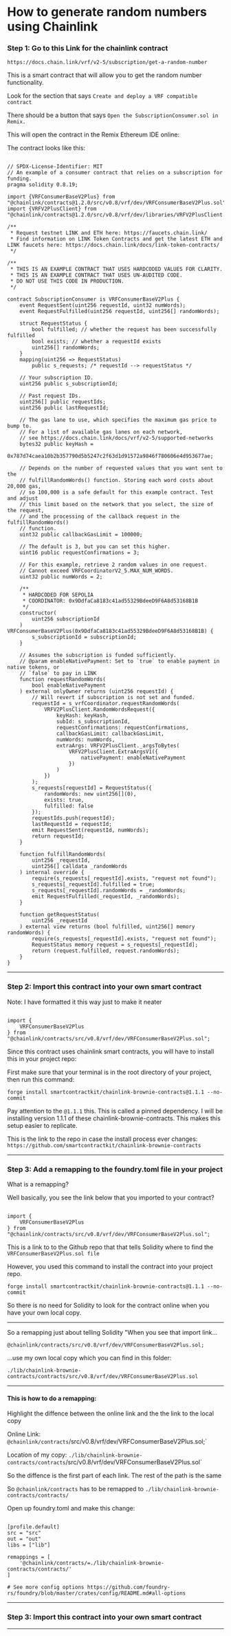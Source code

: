 # How to generate random numbers using Chainlink

### Step 1: Go to this Link for the chainlink contract 

`https://docs.chain.link/vrf/v2-5/subscription/get-a-random-number`

This is a smart contract that will allow you to get
the random number functionality.

Look for the section that says `Create and deploy a VRF compatible contract`

There should be a button that says `Open the SubscriptionConsumer.sol in Remix.`

This will open the contract in the Remix Ethereum IDE online:

The contract looks like this:

```solidity

// SPDX-License-Identifier: MIT
// An example of a consumer contract that relies on a subscription for funding.
pragma solidity 0.8.19;

import {VRFConsumerBaseV2Plus} from "@chainlink/contracts@1.2.0/src/v0.8/vrf/dev/VRFConsumerBaseV2Plus.sol";
import {VRFV2PlusClient} from "@chainlink/contracts@1.2.0/src/v0.8/vrf/dev/libraries/VRFV2PlusClient.sol";

/**
 * Request testnet LINK and ETH here: https://faucets.chain.link/
 * Find information on LINK Token Contracts and get the latest ETH and LINK faucets here: https://docs.chain.link/docs/link-token-contracts/
 */

/**
 * THIS IS AN EXAMPLE CONTRACT THAT USES HARDCODED VALUES FOR CLARITY.
 * THIS IS AN EXAMPLE CONTRACT THAT USES UN-AUDITED CODE.
 * DO NOT USE THIS CODE IN PRODUCTION.
 */

contract SubscriptionConsumer is VRFConsumerBaseV2Plus {
    event RequestSent(uint256 requestId, uint32 numWords);
    event RequestFulfilled(uint256 requestId, uint256[] randomWords);

    struct RequestStatus {
        bool fulfilled; // whether the request has been successfully fulfilled
        bool exists; // whether a requestId exists
        uint256[] randomWords;
    }
    mapping(uint256 => RequestStatus)
        public s_requests; /* requestId --> requestStatus */

    // Your subscription ID.
    uint256 public s_subscriptionId;

    // Past request IDs.
    uint256[] public requestIds;
    uint256 public lastRequestId;

    // The gas lane to use, which specifies the maximum gas price to bump to.
    // For a list of available gas lanes on each network,
    // see https://docs.chain.link/docs/vrf/v2-5/supported-networks
    bytes32 public keyHash =
        0x787d74caea10b2b357790d5b5247c2f63d1d91572a9846f780606e4d953677ae;

    // Depends on the number of requested values that you want sent to the
    // fulfillRandomWords() function. Storing each word costs about 20,000 gas,
    // so 100,000 is a safe default for this example contract. Test and adjust
    // this limit based on the network that you select, the size of the request,
    // and the processing of the callback request in the fulfillRandomWords()
    // function.
    uint32 public callbackGasLimit = 100000;

    // The default is 3, but you can set this higher.
    uint16 public requestConfirmations = 3;

    // For this example, retrieve 2 random values in one request.
    // Cannot exceed VRFCoordinatorV2_5.MAX_NUM_WORDS.
    uint32 public numWords = 2;

    /**
     * HARDCODED FOR SEPOLIA
     * COORDINATOR: 0x9DdfaCa8183c41ad55329BdeeD9F6A8d53168B1B
     */
    constructor(
        uint256 subscriptionId
    ) VRFConsumerBaseV2Plus(0x9DdfaCa8183c41ad55329BdeeD9F6A8d53168B1B) {
        s_subscriptionId = subscriptionId;
    }

    // Assumes the subscription is funded sufficiently.
    // @param enableNativePayment: Set to `true` to enable payment in native tokens, or
    // `false` to pay in LINK
    function requestRandomWords(
        bool enableNativePayment
    ) external onlyOwner returns (uint256 requestId) {
        // Will revert if subscription is not set and funded.
        requestId = s_vrfCoordinator.requestRandomWords(
            VRFV2PlusClient.RandomWordsRequest({
                keyHash: keyHash,
                subId: s_subscriptionId,
                requestConfirmations: requestConfirmations,
                callbackGasLimit: callbackGasLimit,
                numWords: numWords,
                extraArgs: VRFV2PlusClient._argsToBytes(
                    VRFV2PlusClient.ExtraArgsV1({
                        nativePayment: enableNativePayment
                    })
                )
            })
        );
        s_requests[requestId] = RequestStatus({
            randomWords: new uint256[](0),
            exists: true,
            fulfilled: false
        });
        requestIds.push(requestId);
        lastRequestId = requestId;
        emit RequestSent(requestId, numWords);
        return requestId;
    }

    function fulfillRandomWords(
        uint256 _requestId,
        uint256[] calldata _randomWords
    ) internal override {
        require(s_requests[_requestId].exists, "request not found");
        s_requests[_requestId].fulfilled = true;
        s_requests[_requestId].randomWords = _randomWords;
        emit RequestFulfilled(_requestId, _randomWords);
    }

    function getRequestStatus(
        uint256 _requestId
    ) external view returns (bool fulfilled, uint256[] memory randomWords) {
        require(s_requests[_requestId].exists, "request not found");
        RequestStatus memory request = s_requests[_requestId];
        return (request.fulfilled, request.randomWords);
    }
}

```

___

### Step 2: Import this contract into your own smart contract

Note: I have formatted it this way just to make it neater


```solidity

import {
    VRFConsumerBaseV2Plus
} from "@chainlink/contracts/src/v0.8/vrf/dev/VRFConsumerBaseV2Plus.sol";

```

Since this contract uses chainlink smart contracts, you will have to install
this in your project repo:


First make sure that your terminal is in the root directory of your project,
then run this command:

```
forge install smartcontractkit/chainlink-brownie-contracts@1.1.1 --no-commit
```

Pay attention to the `@1.1.1` this. This is called a pinned dependency.
I will be installing version 1.1.1 of these chainlink-brownie-contracts.
This makes this setup easier to replicate.

This is the link to the repo in case the install process ever changes:
`https://github.com/smartcontractkit/chainlink-brownie-contracts`

___

### Step 3: Add a remapping to the foundry.toml file in your project

What is a remapping?

Well basically, you see the link below that you imported to your contract?

```solidity

import {
    VRFConsumerBaseV2Plus
} from "@chainlink/contracts/src/v0.8/vrf/dev/VRFConsumerBaseV2Plus.sol";

```

This is a link to to the Github repo that that tells Solidity where to find
the `VRFConsumerBaseV2Plus.sol file`

However, you used this command to install the contract into your project repo.

```
forge install smartcontractkit/chainlink-brownie-contracts@1.1.1 --no-commit
```

So there is no need for Solidity to look for the contract online when you
have your own local copy.


___

So a remapping just about telling Solidity 
"When you see that import link...

`@chainlink/contracts/src/v0.8/vrf/dev/VRFConsumerBaseV2Plus.sol;`

...use my own local copy which you can find in this folder:

`./lib/chainlink-brownie-contracts/contracts/src/v0.8/vrf/dev/VRFConsumerBaseV2Plus.sol`



___

#### This is how to do a remapping:

Highlight the diffence between the online link and the the link to the local
copy

Online Link:
`@chainlink/contracts`/src/v0.8/vrf/dev/VRFConsumerBaseV2Plus.sol;`

Location of my copy:
`./lib/chainlink-brownie-contracts/contracts`/src/v0.8/vrf/dev/VRFConsumerBaseV2Plus.sol`

So the diffence is the first part of each link. The rest of the path is the
same

So `@chainlink/contracts` has to be remapped to 
`./lib/chainlink-brownie-contracts/contracts/`

Open up foundry.toml and make this change:

```solidity

[profile.default]
src = "src"
out = "out"
libs = ["lib"]

remappings = [
    '@chainlink/contracts/=./lib/chainlink-brownie-contracts/contracts/'
]

# See more config options https://github.com/foundry-rs/foundry/blob/master/crates/config/README.md#all-options

```

___


### Step 3: Import this contract into your own smart contract


___


